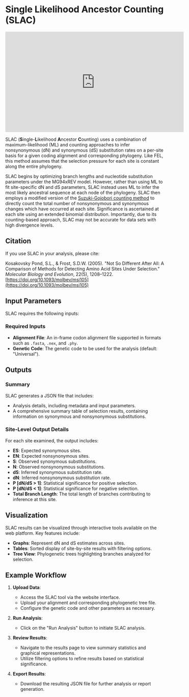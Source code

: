 # Single Likelihood Ancestor Counting (SLAC)

<iframe width="560" height="315" src="https://www.youtube.com/embed/flgt-lGu6tw?si=sCdfgoog0y0FcU3-" title="YouTube video player" frameborder="0" allow="accelerometer; autoplay; clipboard-write; encrypted-media; gyroscope; picture-in-picture; web-share" referrerpolicy="strict-origin-when-cross-origin" allowfullscreen></iframe>

SLAC (**S**ingle-**L**ikelihood **A**ncestor **C**ounting) uses a combination of maximum-likelihood (ML) and counting approaches to infer nonsynonymous (dN) and synonymous (dS) substitution rates on a per-site basis for a given coding alignment and corresponding phylogeny. Like FEL, this method assumes that the selection pressure for each site is constant along the entire phylogeny.

SLAC begins by optimizing branch lengths and nucleotide substitution parameters under the MG94xREV model. However, rather than using ML to fit site-specific dN and dS parameters, SLAC instead uses ML to infer the most likely ancestral sequence at each node of the phylogeny. SLAC then employs a modified version of the [Suzuki-Gojobori counting method](https://doi.org/10.1093/oxfordjournals.molbev.a026042) to directly count the total number of nonsynonymous and synonymous changes which have occurred at each site. Significance is ascertained at each site using an extended binomial distribution. Importantly, due to its counting-based approach, SLAC may not be accurate for data sets with high divergence levels.

## Citation

If you use SLAC in your analysis, please cite:

Kosakovsky Pond, S.L., & Frost, S.D.W. (2005). "Not So Different After All: A Comparison of Methods for Detecting Amino Acid Sites Under Selection." _Molecular Biology and Evolution_, 22(5), 1208–1222. [https://doi.org/10.1093/molbev/msi105](https://doi.org/10.1093/molbev/msi105)

## Input Parameters

SLAC requires the following inputs:

### Required Inputs

- **Alignment File**: An in-frame codon alignment file supported in formats such as `.fasta`, `.nex`, and `.phy`.
- **Genetic Code**: The genetic code to be used for the analysis (default: "Universal").

## Outputs

### Summary

SLAC generates a JSON file that includes:

- Analysis details, including metadata and input parameters.
- A comprehensive summary table of selection results, containing information on synonymous and nonsynonymous substitutions.

### Site-Level Output Details

For each site examined, the output includes:

- **ES**: Expected synonymous sites.
- **EN**: Expected nonsynonymous sites.
- **S**: Observed synonymous substitutions.
- **N**: Observed nonsynonymous substitutions.
- **dS**: Inferred synonymous substitution rate.
- **dN**: Inferred nonsynonymous substitution rate.
- **P [dN/dS > 1]**: Statistical significance for positive selection.
- **P [dN/dS < 1]**: Statistical significance for negative selection.
- **Total Branch Length**: The total length of branches contributing to inference at this site.

## Visualization

SLAC results can be visualized through interactive tools available on the web platform. Key features include:

- **Graphs**: Represent dN and dS estimates across sites.
- **Tables**: Sorted display of site-by-site results with filtering options.
- **Tree View**: Phylogenetic trees highlighting branches analyzed for selection.

## Example Workflow

1. **Upload Data**:

   - Access the SLAC tool via the website interface.
   - Upload your alignment and corresponding phylogenetic tree file.
   - Configure the genetic code and other parameters as necessary.

2. **Run Analysis**:

   - Click on the "Run Analysis" button to initiate SLAC analysis.

3. **Review Results**:

   - Navigate to the results page to view summary statistics and graphical representations.
   - Utilize filtering options to refine results based on statistical significance.

4. **Export Results**:
   - Download the resulting JSON file for further analysis or report generation.
